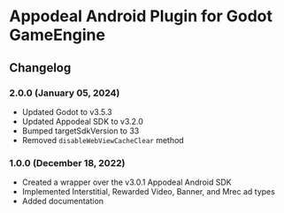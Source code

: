 # Appodeal Android Plugin for Godot GameEngine

## Changelog

### 2.0.0 (January 05, 2024)

+ Updated Godot to v3.5.3
+ Updated Appodeal SDK to v3.2.0
+ Bumped targetSdkVersion to 33
+ Removed `disableWebViewCacheClear` method

### 1.0.0 (December 18, 2022)

+ Created a wrapper over the v3.0.1 Appodeal Android SDK
+ Implemented Interstitial, Rewarded Video, Banner, and Mrec ad types
+ Added documentation
